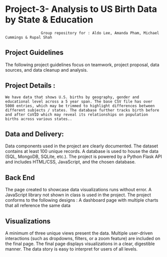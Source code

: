 # Project-3-  Analysis to US Birth Data by State & Education


                    Group repository for : Aldo Lee, Amanda Pham, Michael Cummings & Rupal Shah

## Project Guidelines
The following project guidelines focus on teamwork, project proposal, data sources, and data cleanup and analysis.


## Project Details :
	We have data that shows U.S. births by geography, gender and educational level across a 5 year span. The base CSV file has over 5000 entries, which may be trimmed to highlight differences between different subjects / states. The database further tracks birth before and after CoVID which may reveal its relationships on population births across various states.. 


## Data and Delivery:

Data components used in the project are clearly documented.
The dataset contains at least 100 unique records. 
A database is used to house the data (SQL, MongoDB, SQLite, etc.).
The project is powered by a Python Flask API and includes HTML/CSS, JavaScript, and the chosen database.

## Back End 
The page created to showcase data visualizations runs without error.
A JavaScript library not shown in class is used in the project.
The project conforms to the following designs :
A dashboard page with multiple charts that all reference the same data

## Visualizations 
A minimum of three unique views present the data.
Multiple user-driven interactions (such as dropdowns, filters, or a zoom feature) are included on the final page. 
The final page displays visualizations in a clear, digestible manner. 
The data story is easy to interpret for users of all levels. 




